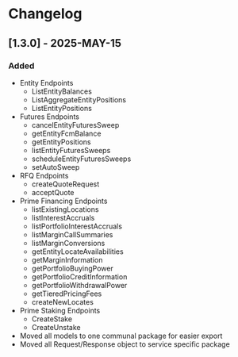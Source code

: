 # Changelog

## [1.3.0] - 2025-MAY-15

### Added

- Entity Endpoints
  - ListEntityBalances
  - ListAggregateEntityPositions
  - ListEntityPositions
- Futures Endpoints
  - cancelEntityFuturesSweep
  - getEntityFcmBalance
  - getEntityPositions
  - listEntityFuturesSweeps
  - scheduleEntityFuturesSweeps
  - setAutoSweep
- RFQ Endpoints
  - createQuoteRequest
  - acceptQuote
- Prime Financing Endpoints
  - listExistingLocations
  - listInterestAccruals
  - listPortfolioInterestAccruals
  - listMarginCallSummaries
  - listMarginConversions
  - getEntityLocateAvailabilities
  - getMarginInformation
  - getPortfolioBuyingPower
  - getPortfolioCreditInformation
  - getPortfolioWithdrawalPower
  - getTieredPricingFees
  - createNewLocates
- Prime Staking Endpoints
  - CreateStake
  - CreateUnstake
- Moved all models to one communal package for easier export
- Moved all Request/Response object to service specific package
